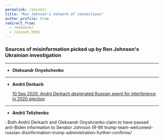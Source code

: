 ```yaml
---
permalink: /socnet/
title: "Ron Johnson's network of connections"
author_profile: true
redirect_from:
  - /network/
  - /socnet.html
---
```


### Sources of misinformation picked up by Ron Johnson's Ukrainian investigation
---
* **Oleksandr Onyshchenko**

[10 Sep 2020 ]:(https://www.washingtonpost.com/politics/2020/09/10/)


---
* **Andrii Derkach**

  [10 Sep 2020: Andrii Derkach designated Russian agent for interference in 2020 election](https://home.treasury.gov/news/press-releases/sm1118)
 
---

* **Andrii Telizhenko**


: Both Andrii Derkach and Oleksandr Onyshcenko claim to have passed anti-Biden information to Senator Johnson (R-WI
trump-team-welcomed-russian-disinformation-trump-administration-further-confirms/
